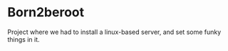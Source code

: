 # Born2beroot
Project where we had to install a linux-based server, and set some funky things in it.
